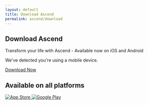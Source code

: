 ```yaml
---
layout: default
title: Download Ascend
permalink: ascend/download
---
```


<section class="download-section">
  <div class="container">
    <div class="download-content">
      <h1>Download Ascend</h1>
      <p>Transform your life with Ascend - Available now on iOS and Android</p>
      <div class="device-detection">
        <p>We've detected you're using <span id="device-type">a mobile device</span>.</p>
        <a id="recommended-store" href="#" class="btn-register large">
          <i class="fas fa-download"></i> <span id="store-text">Download Now</span>
        </a>
      </div>
      <div class="all-options">
        <h2>Available on all platforms</h2>
        <div class="app-links">
          <a href="{{ site.app.app_store }}" target="_blank" rel="noopener noreferrer" class="btn">
            <img src="{{ 'assets/icons/DownloadOnTheAppStore.png' | relative_url }}" alt="App Store">
          </a>
          <a href="{{ site.app.google_play }}" target="_blank" rel="noopener noreferrer" class="btn">
            <img src="{{ 'assets/icons/GetItOnGooglePlay.png' | relative_url }}" alt="Google Play">
          </a>
        </div>
      </div>
    </div>
  </div>
</section>

<script>
document.addEventListener('DOMContentLoaded', function() {
  // Detect user's device
  const isIOS = /iPad|iPhone|iPod/.test(navigator.userAgent) && !window.MSStream;
  const isAndroid = /Android/.test(navigator.userAgent);

  const deviceTypeEl = document.getElementById('device-type');
  const recommendedStore = document.getElementById('recommended-store');
  const storeText = document.getElementById('store-text');

  if (isIOS) {
    deviceTypeEl.textContent = 'an iOS device';
    recommendedStore.href = "{{ site.app.app_store }}";
    storeText.textContent = 'Download on the App Store';
  } else if (isAndroid) {
    deviceTypeEl.textContent = 'an Android device';
    recommendedStore.href = "{{ site.app.google_play }}";
    storeText.textContent = 'Get it on Google Play';
  } else {
    deviceTypeEl.textContent = 'a desktop or other device';
    recommendedStore.style.display = 'none';
    document.querySelector('.device-detection p').textContent = 'Download Ascend on your mobile device:';
  }
});
</script>